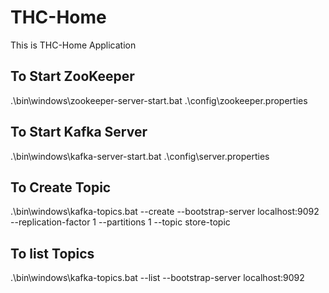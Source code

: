 # THC-Home

This is THC-Home Application

## To Start ZooKeeper
.\bin\windows\zookeeper-server-start.bat .\config\zookeeper.properties

## To Start Kafka Server
.\bin\windows\kafka-server-start.bat .\config\server.properties

## To Create Topic
.\bin\windows\kafka-topics.bat --create --bootstrap-server localhost:9092 --replication-factor 1 --partitions 1 --topic store-topic


## To list Topics
.\bin\windows\kafka-topics.bat --list --bootstrap-server localhost:9092